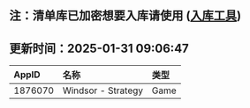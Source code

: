 ## 注：清单库已加密想要入库请使用 ([入库工具](https://github.com/BlankTMing/ManifestAutoUpdate/releases))

## 更新时间：2025-01-31 09:06:47
| AppID | 名称 | 类型  |
| :-------------------- | :----------------------------- | :----------- |
| 1876070 | Windsor - Strategy| Game |
